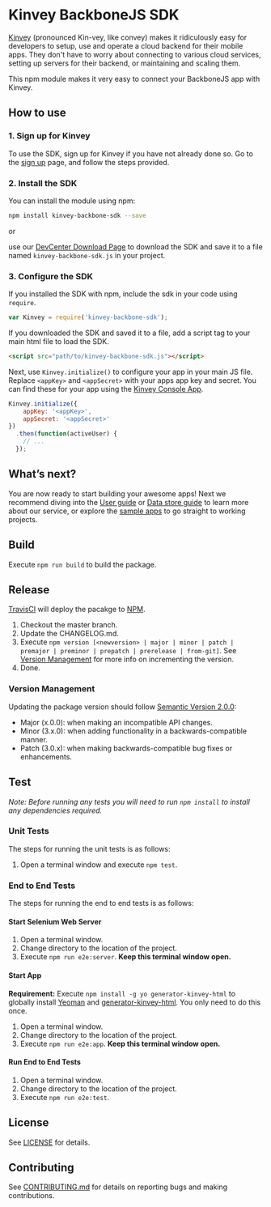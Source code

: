# Kinvey BackboneJS SDK

[Kinvey](http://www.kinvey.com) (pronounced Kin-vey, like convey) makes it ridiculously easy for developers to setup, use and operate a cloud backend for their mobile apps. They don't have to worry about connecting to various cloud services, setting up servers for their backend, or maintaining and scaling them.

This npm module makes it very easy to connect your BackboneJS app with Kinvey.

## How to use

### 1. Sign up for Kinvey
To use the SDK, sign up for Kinvey if you have not already done so. Go to the [sign up](https://console.kinvey.com/#signup) page, and follow the steps provided.

### 2. Install the SDK
You can install the module using npm:

```bash
npm install kinvey-backbone-sdk --save
```

or

use our [DevCenter Download Page](http://devcenter.kinvey.com/backbone/downloads) to download the SDK and save it to a file named `kinvey-backbone-sdk.js` in your project.

### 3. Configure the SDK
If you installed the SDK with npm, include the sdk in your code using `require`.

```javascript
var Kinvey = require('kinvey-backbone-sdk');
```

If you downloaded the SDK and saved it to a file, add a script tag to your main html file to load the SDK.

```html
<script src="path/to/kinvey-backbone-sdk.js"></script>
```

Next, use `Kinvey.initialize()` to configure your app in your main JS file. Replace `<appKey>` and `<appSecret>` with your apps app key and secret. You can find these for your app using the [Kinvey Console App](https://console.kinvey.com).

```javascript
Kinvey.initialize({
    appKey: '<appKey>',
    appSecret: '<appSecret>'
})
  .then(function(activeUser) {
    // ...
  });
```

## What’s next?
You are now ready to start building your awesome apps! Next we recommend diving into the [User guide](http://devcenter.kinvey.com/backbone/guides/users) or [Data store guide](http://devcenter.kinvey.com/backbone/guides/datastore) to learn more about our service, or explore the [sample apps](http://devcenter.kinvey.com/backbone/samples) to go straight to working projects.

## Build
Execute `npm run build` to build the package.

## Release
[TravisCI](https://travis-ci.org/Kinvey/backbone-sdk) will deploy the pacakge to [NPM](https://www.npmjs.com/package/kinvey-backbone-sdk).

1. Checkout the master branch.
2. Update the CHANGELOG.md.
3. Execute `npm version [<newversion> | major | minor | patch | premajor | preminor | prepatch | prerelease | from-git]`. See [Version Management](#version-management) for more info on incrementing the version.
4. Done.

### Version Management
Updating the package version should follow [Semantic Version 2.0.0](http://semver.org/):

* Major (x.0.0): when making an incompatible API changes.
* Minor (3.x.0): when adding functionality in a backwards-compatible manner.
* Patch (3.0.x): when making backwards-compatible bug fixes or enhancements.

## Test
_Note: Before running any tests you will need to run `npm install` to install any dependencies required._

### Unit Tests
The steps for running the unit tests is as follows:

1. Open a terminal window and execute `npm test`.

### End to End Tests
The steps for running the end to end tests is as follows:

#### Start Selenium Web Server
1. Open a terminal window.
2. Change directory to the location of the project.
3. Execute `npm run e2e:server`. __Keep this terminal window open.__

#### Start App
__Requirement:__ Execute `npm install -g yo generator-kinvey-html` to globally install [Yeoman](http://yeoman.io/) and [generator-kinvey-html](https://www.npmjs.com/package/generator-kinvey-html). You only need to do this once.

1. Open a terminal window.
2. Change directory to the location of the project.
3. Execute `npm run e2e:app`. __Keep this terminal window open.__

#### Run End to End Tests
1. Open a terminal window.
2. Change directory to the location of the project.
3. Execute `npm run e2e:test`.

## License
See [LICENSE](LICENSE) for details.

## Contributing
See [CONTRIBUTING.md](CONTRIBUTING.md) for details on reporting bugs and making contributions.

